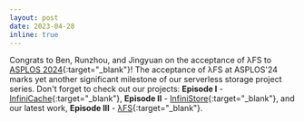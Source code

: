 ```yaml
---
layout: post
date: 2023-04-28
inline: true
---
```


Congrats to Ben, Runzhou, and Jingyuan on the acceptance of λFS
to [ASPLOS 2024](https://www.asplos-conference.org/asplos2024/){:target="\_blank"}!
The acceptance of λFS at ASPLOS'24 marks yet another significant
milestone of our serverless storage project series. 
Don't forget to check out our projects: 
**Episode I** - [InfiniCache](https://tddg.github.io/assets/pdf/fast20-infinicache.pdf){:target="\_blank"}, 
**Episode II** - [InfiniStore](https://tddg.github.io/assets/pdf/vldb23-infinistore.pdf){:target="\_blank"}, 
and our latest work, **Episode III** - [λFS](https://arxiv.org/abs/2306.11877){:target="\_blank"}.
